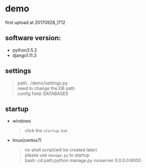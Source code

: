 # demo
first upload at 20170928_1712

## software version:
+ python3.5.2
+ django1.11.3

## settings
> path: ./demo/settings.py  
> need to change the DB path  
> config field: DATABASES

## startup
+ windows  
	> click the `startup.bat`
+ linux(centos7)  
	> no shell script(will be created later)  
	> please use `manage.py` to startup  
	> bash: cd path;python manage.py runserver 0.0.0.0:8000